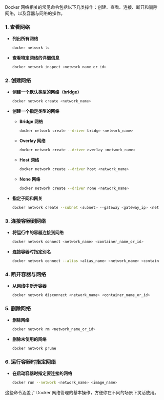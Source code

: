 Docker 网络相关的常见命令包括以下几类操作：创建、查看、连接、断开和删除网络，以及容器与网络的操作。

### 1. **查看网络**

- **列出所有网络**
  
  ```bash
  docker network ls
  ```

- **查看特定网络的详细信息**
  
  ```bash
  docker network inspect <network_name_or_id>
  ```

### 2. **创建网络**

- **创建一个默认类型的网络（bridge）**
  
  ```bash
  docker network create <network_name>
  ```

- **创建一个指定类型的网络**
  
  - **Bridge 网络**
    
    ```bash
    docker network create --driver bridge <network_name>
    ```
  - **Overlay 网络**
    
    ```bash
    docker network create --driver overlay <network_name>
    ```
  - **Host 网络**
    
    ```bash
    docker network create --driver host <network_name>
    ```
  - **None 网络**
    
    ```bash
    docker network create --driver none <network_name>
    ```

- **指定子网和网关**
  
  ```bash
  docker network create --subnet <subnet> --gateway <gateway_ip> <network_name>
  ```

### 3. **连接容器到网络**

- **将运行中的容器连接到网络**
  
  ```bash
  docker network connect <network_name> <container_name_or_id>
  ```

- **连接容器时指定别名**
  
  ```bash
  docker network connect --alias <alias_name> <network_name> <container_name_or_id>
  ```

### 4. **断开容器与网络**

- **从网络中断开容器**
  
  ```bash
  docker network disconnect <network_name> <container_name_or_id>
  ```

### 5. **删除网络**

- **删除网络**
  
  ```bash
  docker network rm <network_name_or_id>
  ```

- **删除未使用的网络**
  
  ```bash
  docker network prune
  ```

### 6. **运行容器时指定网络**

- **在启动容器时指定要连接的网络**
  
  ```bash
  docker run --network <network_name> <image_name>
  ```

这些命令涵盖了 Docker 网络管理的基本操作，方便你在不同的场景下灵活使用。